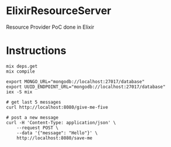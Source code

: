 # ElixirResourceServer

Resource Provider PoC done in Elixir

# Instructions

    mix deps.get
    mix compile

    export MONGO_URL="mongodb://localhost:27017/database"
    export UUID_ENDPOINT_URL="mongodb://localhost:27017/database"
    iex -S mix

    # get last 5 messages
    curl http://localhost:8080/give-me-five

    # post a new message
    curl -H 'Content-Type: application/json' \
        --request POST \
        --data '{"message": "Hello"}' \
        http://localhost:8080/save-me

